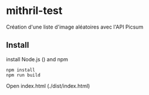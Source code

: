# mithril-test

Création d'une liste d'image aléatoires avec l'API Picsum

## Install

install Node.js () and npm

```shell
npm install
npm run build
```

Open index.html (./dist/index.html)
